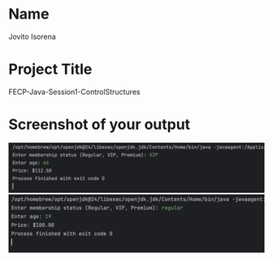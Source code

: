 # Name 
Jovito Isorena
# Project Title 
FECP-Java-Session1-ControlStructures
# Screenshot of your output
![image info](./java-lab2-1.png)
![image info](./java-lab2-2.png) 